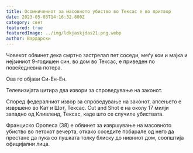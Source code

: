 ```yaml
---
title: Осомничениот за масовното убиство во Тексас е во притвор
date: 2023-05-03T14:16:32.800Z
category: свет
featured: true
featuredImage: ../img/ldkjaskjdas21.png.webp
author: Вардарски
---
```


Човекот обвинет дека смртно застрелал пет соседи, меѓу кои и мајка и нејзиниот 9-годишен син, во дом во Тексас, е приведен по повеќедневна потера.

Ова го објави Си-Ен-Ен.

Телевизијата цитира два извори за спроведување на законот.

Според федералниот извор за спроведување на законот, апсењето е извршено во Кат и Шот, Тексас. Cut and Shot е на околу 17 милји западно од Кливленд, Тексас, каде што се случиле убиствата.

Франциско Оропеса (38) е обвинет за извршување на масовното убиство во петокот вечерта, откако соседите побарале од него да престане да пука со пушката толку блиску до нивниот дом, соопштија официјални лица.
